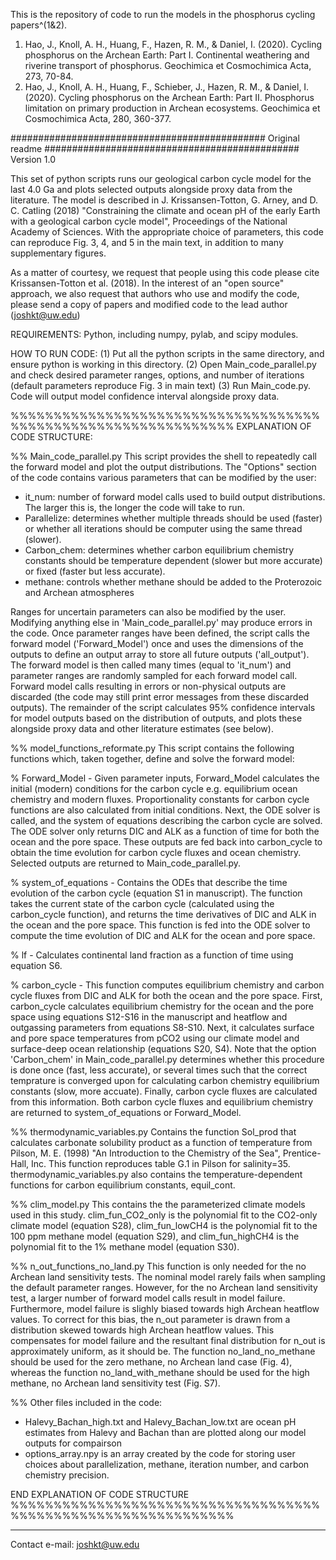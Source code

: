 This is the repository of code to run the models in the phosphorus cycling papers^(1&2).

1. Hao, J., Knoll, A. H., Huang, F., Hazen, R. M., & Daniel, I. (2020). Cycling phosphorus on the Archean Earth: Part I. Continental weathering and riverine transport of phosphorus. Geochimica et Cosmochimica Acta, 273, 70-84.
1. Hao, J., Knoll, A. H., Huang, F., Schieber, J., Hazen, R. M., & Daniel, I. (2020). Cycling phosphorus on the Archean Earth: Part II. Phosphorus limitation on primary production in Archean ecosystems. Geochimica et Cosmochimica Acta, 280, 360-377.

##############################################
Original readme
##############################################
Version 1.0

This set of python scripts runs our geological carbon cycle model for the last 4.0 Ga and plots selected outputs alongside proxy data from the literature. The model is described in  J. Krissansen-Totton, G. Arney, and D. C. Catling (2018) "Constraining the climate and ocean pH of the early Earth with a geological carbon cycle model", Proceedings of the National Academy of Sciences. With the appropriate choice of parameters, this code can reproduce Fig. 3, 4, and 5 in the main text, in addition to many supplementary figures.

As a matter of courtesy, we request that people using this code please cite Krissansen-Totton et al. (2018). In the interest of an "open source" approach, we also request that authors who use and modify the code, please send a copy of papers and modified code to the lead author (joshkt@uw.edu)

REQUIREMENTS: Python, including numpy, pylab, and scipy modules.

HOW TO RUN CODE:
(1) Put all the python scripts in the same directory, and ensure python is working in this directory.
(2) Open Main_code_parallel.py and check desired parameter ranges, options, and number of iterations (default parameters reproduce Fig. 3 in main text)
(3) Run Main_code.py. Code will output model confidence interval alongside proxy data. 

%%%%%%%%%%%%%%%%%%%%%%%%%%%%%%%%%%%%%%%%%%%%%%%%%%%%%%%%%%%%%%
EXPLANATION OF CODE STRUCTURE:

%% Main_code_parallel.py
This script provides the shell to repeatedly call the forward model and plot the output distributions. The "Options" section of the code contains various parameters that can be modified by the user:

- it_num: number of forward model calls used to build output distributions. The larger this is, the longer the code will take to run.
- Parallelize: determines whether multiple threads should be used (faster) or whether all iterations should be computer using the same thread (slower).
- Carbon_chem: determines whether carbon equilibrium chemistry constants should be temperature dependent (slower but more accurate) or fixed (faster but less accurate).
- methane: controls whether methane should be added to the Proterozoic and Archean atmospheres

Ranges for uncertain parameters can also be modified by the user. Modifying anything else in 'Main_code_parallel.py' may produce errors in the code. Once parameter ranges have been defined, the script calls the forward model ('Forward_Model') once and uses the dimensions of the outputs to define an output array to store all future outputs ('all_output'). The forward model is then called many times (equal to 'it_num') and parameter ranges are randomly sampled for each forward model call. Forward model calls resulting in errors or non-physical outputs are discarded (the code may still print error messages from these discarded outputs). The remainder of the script calculates 95% confidence intervals for model outputs based on the distribution of outputs, and plots these alongside proxy data and other literature estimates (see below).

%% model_functions_reformate.py
This script contains the following functions which, taken together, define and solve the forward model:

% Forward_Model - Given parameter inputs, Forward_Model calculates the initial (modern) conditions for the carbon cycle e.g. equilibrium ocean chemistry and modern fluxes. Proportionality constants for carbon cycle functions are also calculated from initial conditions. Next, the ODE solver is called, and the system of equations describing the carbon cycle are solved. The ODE solver only returns DIC and ALK as a function of time for both the ocean and the pore space. These outputs are fed back into carbon_cycle to obtain the time evolution for carbon cycle fluxes and ocean chemistry. Selected outputs are returned to Main_code_parallel.py. 

% system_of_equations - Contains the ODEs that describe the time evolution of the carbon cycle (equation S1 in manuscript). The function takes the current state of the carbon cycle (calculated using the carbon_cycle function), and returns the time derivatives of DIC and ALK in the ocean and the pore space. This function is fed into the ODE solver to compute the time evolution of DIC and ALK for the ocean and pore space.

% lf - Calculates continental land fraction as a function of time using equation S6.

% carbon_cycle - This function computes equilibrium chemistry and carbon cycle fluxes from DIC and ALK for both the ocean and the pore space. First, carbon_cycle calculates equilibrium chemistry for the ocean and the pore space using equations S12-S16 in the manuscript and heatflow and outgassing parameters from equations S8-S10. Next, it calculates surface and pore space temperatures from pCO2 using our climate model and surface-deep ocean relationship (equations S20, S4). Note that the option 'Carbon_chem' in Main_code_parallel.py determines whether this procedure is done once (fast, less accurate), or several times such that the correct temprature is converged upon for calculating carbon chemistry equilibrium constants (slow, more accuate). Finally, carbon cycle fluxes are calculated from this information. Both carbon cycle fluxes and equilibrium chemistry are returned to system_of_equations or Forward_Model.

%% thermodynamic_variables.py
Contains the function Sol_prod that calculates carbonate solubility product as a function of temperature from Pilson, M. E. (1998) "An Introduction to the Chemistry of the Sea", Prentice-Hall, Inc. This function reproduces table G.1 in Pilson for salinity=35. thermodynamic_variables.py also contains the temperature-dependent functions for carbon equilibrium constants, equil_cont.

%% clim_model.py
This contains the the parameterized climate models used in this study. clim_fun_CO2_only is the polynomial fit to the CO2-only climate model (equation S28), clim_fun_lowCH4 is the polynomial fit to the 100 ppm methane model (equation S29), and clim_fun_highCH4 is the polynomial fit to the 1% methane model (equation S30).

%% n_out_functions_no_land.py
This function is only needed for the no Archean land sensitivity tests. The nominal model rarely fails when sampling the default parameter ranges. However, for the no Archean land sensitivity test, a larger number of forward model calls result in model failure. Furthermore, model failure is slighly biased towards high Archean heatflow values. To correct for this bias, the n_out parameter is drawn from a distribution skewed towards high Archean heatflow values. This compensates for model failure and the resultant final distribution for n_out is approximately uniform, as it should be. The function no_land_no_methane should be used for the zero methane, no Archean land case (Fig. 4), whereas the function no_land_with_methane should be used for the high methane, no Archean land sensitivity test (Fig. S7).

%% Other files included in the code:
- Halevy_Bachan_high.txt and Halevy_Bachan_low.txt are ocean pH estimates from Halevy and Bachan than are plotted along our model outputs for compairson
- options_array.npy is an array created by the code for storing user choices about parallelization, methane, iteration number, and carbon chemistry precision.

END EXPLANATION OF CODE STRUCTURE
%%%%%%%%%%%%%%%%%%%%%%%%%%%%%%%%%%%%%%%%%%%%%%%%%%%%%%%%%%%%%%

-------------------------
Contact e-mail: joshkt@uw.edu


